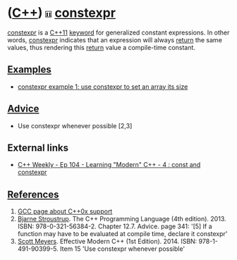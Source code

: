 # ([C++](Cpp.md)) ![C++11](PicCpp11.png) [constexpr](CppConstexpr.md)

[constexpr](CppConstexpr.md) is a [C++11](Cpp11.md)
[keyword](CppKeyword.md) for generalized constant expressions. In other
words, [constexpr](CppConstexpr.md) indicates that an expression will
always [return](CppReturn.md) the same values, thus rendering this
[return](CppReturn.md) value a compile-time constant.

## [Examples](CppExamples.md)

-   [constexpr example 1: use constexpr to set an array its size](CppConstexprExample1.md)

## [Advice](CppAdvice.md)

-   Use constexpr whenever possible \[2,3\]

## External links

 * [C++ Weekly - Ep 104 - Learning "Modern" C++ - 4 : const and constexpr](https://youtu.be/UYEyHlynkPc)

## [References](CppReferences.md)

1.  [GCC page about C++0x support](http://gcc.gnu.org/projects/cxx0x.html)
2.  [Bjarne Stroustrup](CppBjarneStroustrup.md). The C++ Programming Language (4th edition). 2013. ISBN: 978-0-321-56384-2. Chapter 12.7. Advice. page 341: '\[5\] If a function may have to be evaluated at compile time, declare it constexpr'
3.  [Scott Meyers](CppScottMeyers.md). Effective Modern C++ (1st Edition). 2014. ISBN: 978-1-491-90399-5. Item 15 'Use constexpr whenever possible'
